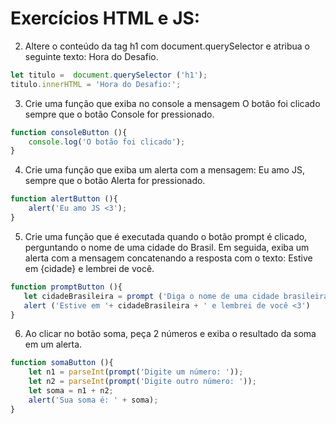 # Exercícios HTML e JS:

2) Altere o conteúdo da tag h1 com document.querySelector e atribua o seguinte texto: Hora do Desafio.

```js
let titulo =  document.querySelector ('h1');
titulo.innerHTML = 'Hora do Desafio:';
```

3) Crie uma função que exiba no console a mensagem O botão foi clicado sempre que o botão Console for pressionado.

```js
function consoleButton (){
    console.log('O botão foi clicado');
}
```

4) Crie uma função que exiba um alerta com a mensagem: Eu amo JS, sempre que o botão Alerta for pressionado.

```js
function alertButton (){
    alert('Eu amo JS <3');
}
```

5) Crie uma função que é executada quando o botão prompt é clicado, perguntando o nome de uma cidade do Brasil. Em seguida, exiba um alerta com a mensagem concatenando a resposta com o texto: Estive em {cidade} e lembrei de você.

```js
function promptButton (){
   let cidadeBrasileira = prompt ('Diga o nome de uma cidade brasileira que goste: ');
   alert ('Estive em '+ cidadeBrasileira + ' e lembrei de você <3')
}
```

6) Ao clicar no botão soma, peça 2 números e exiba o resultado da soma em um alerta.

```js
function somaButton (){
    let n1 = parseInt(prompt('Digite um número: '));
    let n2 = parseInt(prompt('Digite outro número: '));
    let soma = n1 + n2;
    alert('Sua soma é: ' + soma);
}
```